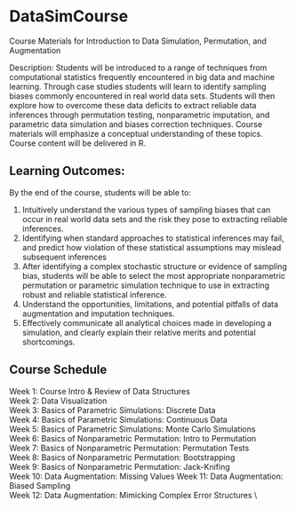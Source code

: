 # DataSimCourse
Course Materials for Introduction to Data Simulation, Permutation, and Augmentation

Description: Students will be introduced to a range of techniques from computational statistics frequently encountered in big data and machine learning. Through case studies students will learn to identify sampling biases commonly encountered in real world data sets. Students will then explore how to overcome these data deficits to extract reliable data inferences through permutation testing, nonparametric imputation, and parametric data simulation and biases correction techniques. Course materials will emphasize a conceptual understanding of these topics. Course content will be delivered in R.

## Learning Outcomes:
By the end of the course, students will be able to:

1.	Intuitively understand the various types of sampling biases that can occur in real world data sets and the risk they pose to extracting reliable inferences.
2.	Identifying when standard approaches to statistical inferences may fail, and predict how violation of these statistical assumptions may mislead subsequent inferences
3.	After identifying a complex stochastic structure or evidence of sampling bias, students will be able to select the most appropriate nonparametric permutation or parametric simulation technique to use in extracting robust and reliable statistical inference. 
4.	Understand the opportunities, limitations, and potential pitfalls of data augmentation and imputation techniques.
5.	Effectively communicate all analytical choices made in developing a simulation, and clearly explain their relative merits and potential shortcomings.

## Course Schedule 

Week 1: Course Intro & Review of Data Structures \
Week 2: Data Visualization \
Week 3: Basics of Parametric Simulations: Discrete Data \
Week 4: Basics of Parametric Simulations: Continuous Data \
Week 5: Basics of Parametric Simulations: Monte Carlo Simulations \
Week 6: Basics of Nonparametric Permutation: Intro to Permutation \
Week 7: Basics of Nonparametric Permutation: Permutation Tests \
Week 8: Basics of Nonparametric Permutation: Bootstrapping \
Week 9: Basics of Nonparametric Permutation: Jack-Knifing \
Week 10: Data Augmentation: Missing Values
Week 11: Data Augmentation: Biased Sampling \
Week 12: Data Augmentation: Mimicking Complex Error Structures \
